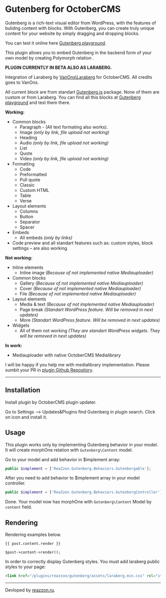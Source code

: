 # Gutenberg for OctoberCMS

Gutenberg is a rich-text visual editor from WordPress, with the features of bulidng content with blocks. With Gutenberg, you can create truly unique content for your website by simply dragging and dropping blocks.

You can test it online here [Gutenberg playground](https://testgutenberg.com/).

This plugin allows you to embed Gutenberg in the backend form of your own model by creating Polymorph relation .

**PLUGIN CURRENTLY IN BETA ALSO AS LARABERG.**

Integration of Laraberg by [VanOns\Laraberg](https://github.com/VanOns/laraberg) for OctoberCMS. All credits goes to VanOns.

All current block are from standart [Gutenberg.js](https://github.com/front/gutenberg-js) package. None of them are custom or from Laraberg. You can find all this blocks at [Gutenberg playground](https://testgutenberg.com/) and test them there.
 
**Working:**
- Common blocks
    - Paragraph - (All text formating also works).
    - Image _(only by link, file upload not working)_
    - Heading
    - Audio _(only by link, file upload not working)_
    - List
    - Quote
    - Video _(only by link, file upload not working)_
- Formatting
    - Code
    - Preformatted
    - Pull quote
    - Classic
    - Custom HTML
    - Table
    - Verse
- Layout elements
    - Columns
    - Button
    - Separator
    - Spacer
- Embeds
    - All embeds _(only by links)_
- Code preview and all standart features such as: custom styles, block settings – are also working.

**Not working:**
- Inline elements
    - Inline image _(Because of not implemented native Mediauploader)_
- Common blocks
    - Gallery _(Because of not implemented native Mediauploader)_
    - Cover _(Because of not implemented native Mediauploader)_
    - File _(Because of not implemented native Mediauploader)_
- Layout elements
    - Media & text _(Because of not implemented native Mediauploader)_
    - Page break _(Standart WordPress feature. Will be removed in next updates)_
    - More _(Standart WordPress feature. Will be removed in next updates)_
- Widgets
    - All of them not working _(They are standart WordPress widgets. They will be removed in next updates)_

**In work:**
- Mediauploader with native OctoberCMS Medialibrary

I will be happy if you help me with medialibrary implementation. Please sumbit your PR in [plugin Github Repository](https://github.com/FlusherDock1/Gutenberg).

---
## Installation

Install plugin by OctoberCMS plugin updater.

Go to Settings –> Updates&Plugins find Gutenberg in plugin search. Click on icon and install it.

## Usage

This plugin works only by implementing Gutenberg behavior in your model. 
It will create morphOne relation with `Gutenberg\Content` model.

Go to your model and add behavior in $implement array:

```php
public $implement = ['ReaZzon.Gutenberg.Behaviors.Gutenbergable'];
```

After you need to add behavior to $implement array in your model controller.

```php
public $implement = ['ReaZzon.Gutenberg.Behaviors.GutenbergController'];
```

Done. Your model now has morphOne with `Gutenberg\Content` Model by `content` field.

## Rendering

Rendering examples below. 

```twig
{{ post.content.render }}
```
 
```
$post->content->render();
```

In order to correctly display Gutenberg styles. You must add laraberg public styles to your page:
```html
<link href="/plugins/reazzon/gutenberg/assets/laraberg.min.css" rel="stylesheet">
```

---
Devloped by [reazzon.ru](https://reazzon.ru).